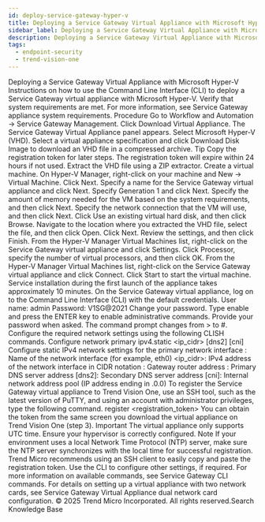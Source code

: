 ```yaml
---
id: deploy-service-gateway-hyper-v
title: Deploying a Service Gateway Virtual Appliance with Microsoft Hyper-V
sidebar_label: Deploying a Service Gateway Virtual Appliance with Microsoft Hyper-V
description: Deploying a Service Gateway Virtual Appliance with Microsoft Hyper-V
tags:
  - endpoint-security
  - trend-vision-one
---
```


 Deploying a Service Gateway Virtual Appliance with Microsoft Hyper-V Instructions on how to use the Command Line Interface (CLI) to deploy a Service Gateway virtual appliance with Microsoft Hyper-V. Verify that system requirements are met. For more information, see Service Gateway appliance system requirements. Procedure Go to Workflow and Automation → Service Gateway Management. Click Download Virtual Appliance. The Service Gateway Virtual Appliance panel appears. Select Microsoft Hyper-V (VHD). Select a virtual appliance specification and click Download Disk Image to download an VHD file in a compressed archive. Tip Copy the registration token for later steps. The registration token will expire within 24 hours if not used. Extract the VHD file using a ZIP extractor. Create a virtual machine. On Hyper-V Manager, right-click on your machine and New → Virtual Machine. Click Next. Specify a name for the Service Gateway virtual appliance and click Next. Specify Generation 1 and click Next. Specify the amount of memory needed for the VM based on the system requirements, and then click Next. Specify the network connection that the VM will use, and then click Next. Click Use an existing virtual hard disk, and then click Browse. Navigate to the location where you extracted the VHD file, select the file, and then click Open. Click Next. Review the settings, and then click Finish. From the Hyper-V Manager Virtual Machines list, right-click on the Service Gateway virtual appliance and click Settings. Click Processor, specify the number of virtual processors, and then click OK. From the Hyper-V Manager Virtual Machines list, right-click on the Service Gateway virtual appliance and click Connect. Click Start to start the virtual machine. Service installation during the first launch of the appliance takes approximately 10 minutes. On the Service Gateway virtual appliance, log on to the Command Line Interface (CLI) with the default credentials. User name: admin Password: V1SG@2021 Change your password. Type enable and press the ENTER key to enable administrative commands. Provide your password when asked. The command prompt changes from > to #. Configure the required network settings using the following CLISH commands. Configure network primary ipv4.static <interface> <ip_cidr> <gateway> <dns1> [dns2] [cni] Configure static IPv4 network settings for the primary network interface <interface>: Name of the network interface (for example, eth0) <ip_cidr>: IPv4 address of the network interface in CIDR notation <gateway>: Gateway router address <dns1>: Primary DNS server address [dns2]: Secondary DNS server address [cni]: Internal network address pool (IP address ending in .0.0) To register the Service Gateway virtual appliance to Trend Vision One, use an SSH tool, such as the latest version of PuTTY, and using an account with administrator privileges, type the following command. register <registration_token> You can obtain the token from the same screen you download the virtual appliance on Trend Vision One (step 3). Important The virtual appliance only supports UTC time. Ensure your hypervisor is correctly configured. Note If your environment uses a local Network Time Protocol (NTP) server, make sure the NTP server synchronizes with the local time for successful registration. Trend Micro recommends using an SSH client to easily copy and paste the registration token. Use the CLI to configure other settings, if required. For more information on available commands, see Service Gateway CLI commands. For details on setting up a virtual appliance with two network cards, see Service Gateway Virtual Appliance dual network card configuration. © 2025 Trend Micro Incorporated. All rights reserved.Search Knowledge Base